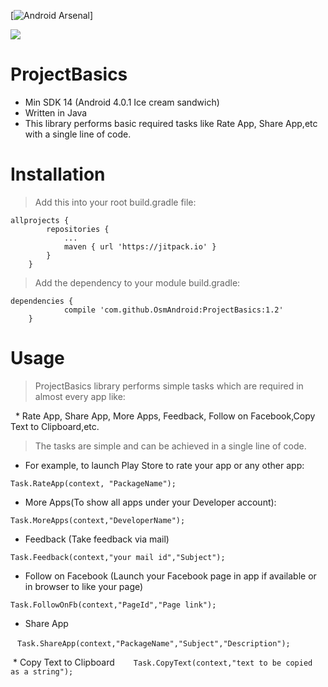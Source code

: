 [![Android Arsenal]( https://img.shields.io/badge/Android%20Arsenal-ProjectBasics-green.svg?style=flat )]

[![](https://jitpack.io/v/OsmAndroid/ProjectBasics.svg)](https://jitpack.io/#OsmAndroid/ProjectBasics)


# ProjectBasics
* Min SDK 14 (Android 4.0.1 Ice cream sandwich)
* Written in Java
* This library performs basic required tasks like Rate App, Share App,etc with a single line of code.

# Installation
>Add this into your root build.gradle file:
```
allprojects {
		repositories {
			...
			maven { url 'https://jitpack.io' }
		}
	}
  ```

>Add the dependency to your module build.gradle:
```
dependencies {
	        compile 'com.github.OsmAndroid:ProjectBasics:1.2'
	}

  ```
  
  # Usage


 > ProjectBasics library performs simple tasks which are required in almost every app like:



   * Rate App, Share App, More Apps, Feedback, Follow on Facebook,Copy Text to Clipboard,etc.
 

  > The tasks are simple and can be achieved in a single line of code.
  
  * For example, to launch Play Store to rate your app or any other app:
  ```
  Task.RateApp(context, "PackageName");
  ```
  
  
  * More Apps(To show all apps under your Developer account):
   ```
  Task.MoreApps(context,"DeveloperName");
 ```

  
  
  * Feedback (Take feedback via mail)
  

   ```
   Task.Feedback(context,"your mail id","Subject");
  ```
  
  * Follow on Facebook (Launch your Facebook page in app if available or in browser to like your page)

  ```
  Task.FollowOnFb(context,"PageId","Page link");
  ```
  
  * Share App
  
  ```
  Task.ShareApp(context,"PackageName","Subject","Description");
  ```

  * Copy Text to Clipboard
  
  ```
  Task.CopyText(context,"text to be copied as a string");
  ```


  
